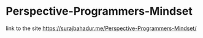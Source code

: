 # Perspective-Programmers-Mindset

link to the site https://surajbahadur.me/Perspective-Programmers-Mindset/
